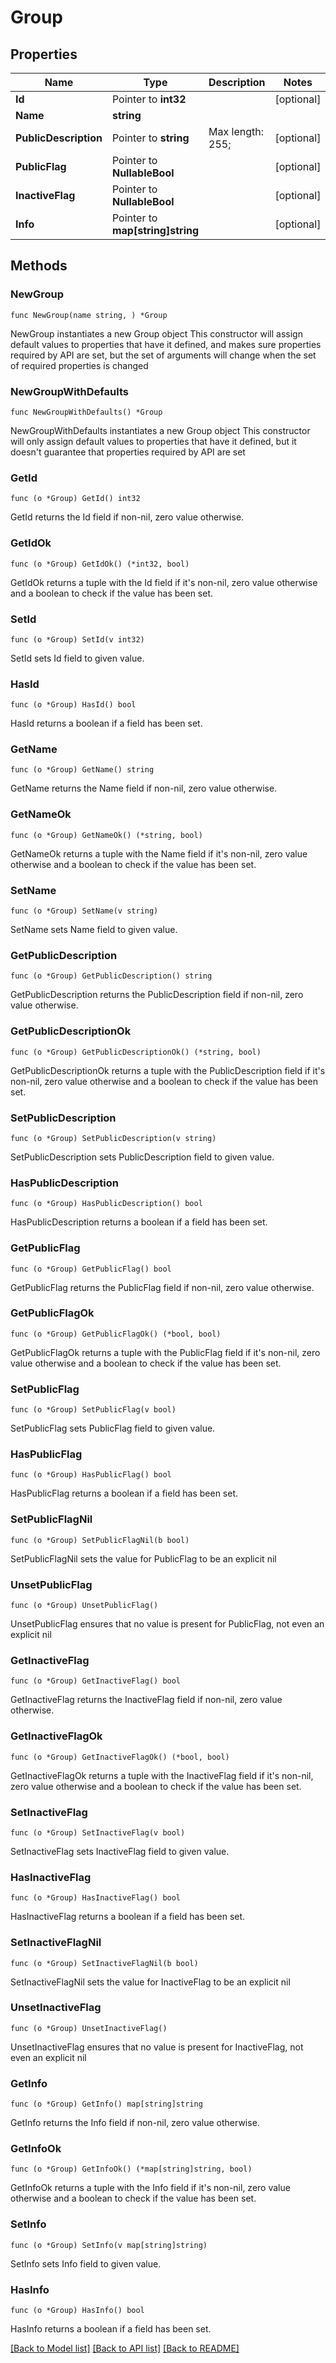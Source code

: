 # Group

## Properties

Name | Type | Description | Notes
------------ | ------------- | ------------- | -------------
**Id** | Pointer to **int32** |  | [optional] 
**Name** | **string** |  | 
**PublicDescription** | Pointer to **string** |  Max length: 255; | [optional] 
**PublicFlag** | Pointer to **NullableBool** |  | [optional] 
**InactiveFlag** | Pointer to **NullableBool** |  | [optional] 
**Info** | Pointer to **map[string]string** |  | [optional] 

## Methods

### NewGroup

`func NewGroup(name string, ) *Group`

NewGroup instantiates a new Group object
This constructor will assign default values to properties that have it defined,
and makes sure properties required by API are set, but the set of arguments
will change when the set of required properties is changed

### NewGroupWithDefaults

`func NewGroupWithDefaults() *Group`

NewGroupWithDefaults instantiates a new Group object
This constructor will only assign default values to properties that have it defined,
but it doesn't guarantee that properties required by API are set

### GetId

`func (o *Group) GetId() int32`

GetId returns the Id field if non-nil, zero value otherwise.

### GetIdOk

`func (o *Group) GetIdOk() (*int32, bool)`

GetIdOk returns a tuple with the Id field if it's non-nil, zero value otherwise
and a boolean to check if the value has been set.

### SetId

`func (o *Group) SetId(v int32)`

SetId sets Id field to given value.

### HasId

`func (o *Group) HasId() bool`

HasId returns a boolean if a field has been set.

### GetName

`func (o *Group) GetName() string`

GetName returns the Name field if non-nil, zero value otherwise.

### GetNameOk

`func (o *Group) GetNameOk() (*string, bool)`

GetNameOk returns a tuple with the Name field if it's non-nil, zero value otherwise
and a boolean to check if the value has been set.

### SetName

`func (o *Group) SetName(v string)`

SetName sets Name field to given value.


### GetPublicDescription

`func (o *Group) GetPublicDescription() string`

GetPublicDescription returns the PublicDescription field if non-nil, zero value otherwise.

### GetPublicDescriptionOk

`func (o *Group) GetPublicDescriptionOk() (*string, bool)`

GetPublicDescriptionOk returns a tuple with the PublicDescription field if it's non-nil, zero value otherwise
and a boolean to check if the value has been set.

### SetPublicDescription

`func (o *Group) SetPublicDescription(v string)`

SetPublicDescription sets PublicDescription field to given value.

### HasPublicDescription

`func (o *Group) HasPublicDescription() bool`

HasPublicDescription returns a boolean if a field has been set.

### GetPublicFlag

`func (o *Group) GetPublicFlag() bool`

GetPublicFlag returns the PublicFlag field if non-nil, zero value otherwise.

### GetPublicFlagOk

`func (o *Group) GetPublicFlagOk() (*bool, bool)`

GetPublicFlagOk returns a tuple with the PublicFlag field if it's non-nil, zero value otherwise
and a boolean to check if the value has been set.

### SetPublicFlag

`func (o *Group) SetPublicFlag(v bool)`

SetPublicFlag sets PublicFlag field to given value.

### HasPublicFlag

`func (o *Group) HasPublicFlag() bool`

HasPublicFlag returns a boolean if a field has been set.

### SetPublicFlagNil

`func (o *Group) SetPublicFlagNil(b bool)`

 SetPublicFlagNil sets the value for PublicFlag to be an explicit nil

### UnsetPublicFlag
`func (o *Group) UnsetPublicFlag()`

UnsetPublicFlag ensures that no value is present for PublicFlag, not even an explicit nil
### GetInactiveFlag

`func (o *Group) GetInactiveFlag() bool`

GetInactiveFlag returns the InactiveFlag field if non-nil, zero value otherwise.

### GetInactiveFlagOk

`func (o *Group) GetInactiveFlagOk() (*bool, bool)`

GetInactiveFlagOk returns a tuple with the InactiveFlag field if it's non-nil, zero value otherwise
and a boolean to check if the value has been set.

### SetInactiveFlag

`func (o *Group) SetInactiveFlag(v bool)`

SetInactiveFlag sets InactiveFlag field to given value.

### HasInactiveFlag

`func (o *Group) HasInactiveFlag() bool`

HasInactiveFlag returns a boolean if a field has been set.

### SetInactiveFlagNil

`func (o *Group) SetInactiveFlagNil(b bool)`

 SetInactiveFlagNil sets the value for InactiveFlag to be an explicit nil

### UnsetInactiveFlag
`func (o *Group) UnsetInactiveFlag()`

UnsetInactiveFlag ensures that no value is present for InactiveFlag, not even an explicit nil
### GetInfo

`func (o *Group) GetInfo() map[string]string`

GetInfo returns the Info field if non-nil, zero value otherwise.

### GetInfoOk

`func (o *Group) GetInfoOk() (*map[string]string, bool)`

GetInfoOk returns a tuple with the Info field if it's non-nil, zero value otherwise
and a boolean to check if the value has been set.

### SetInfo

`func (o *Group) SetInfo(v map[string]string)`

SetInfo sets Info field to given value.

### HasInfo

`func (o *Group) HasInfo() bool`

HasInfo returns a boolean if a field has been set.


[[Back to Model list]](../README.md#documentation-for-models) [[Back to API list]](../README.md#documentation-for-api-endpoints) [[Back to README]](../README.md)


